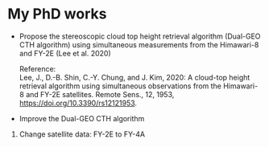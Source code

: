 # My PhD works

- Propose the stereoscopic cloud top height retrieval algorithm (Dual-GEO CTH algorithm) 
  using simultaneous measurements from the Himawari-8 and FY-2E (Lee et al. 2020)
  
  
  Reference:  
  Lee, J., D.-B. Shin, C.-Y. Chung, and J. Kim, 2020: A cloud-top height retrieval algorithm using simultaneous observations from the Himawari-8 and FY-2E satellites. Remote Sens., 12, 1953, https://doi.org/10.3390/rs12121953.


- Improve the Dual-GEO CTH algorithm
1) Change satellite data: FY-2E to FY-4A
